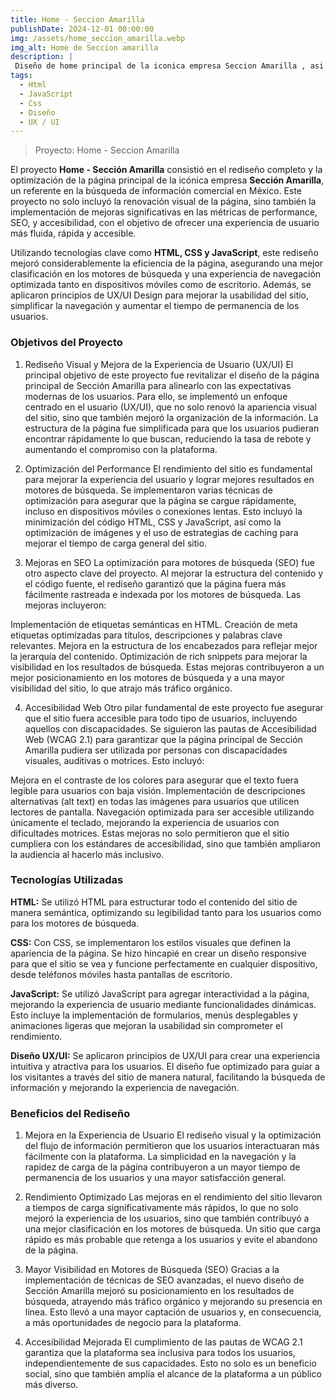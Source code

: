 ```yaml
---
title: Home - Seccion Amarilla
publishDate: 2024-12-01 00:00:00
img: /assets/home_seccion_amarilla.webp
img_alt: Home de Seccion amarilla
description: |
 Diseño de home principal de la iconica empresa Seccion Amarilla , asi como mejora en las metricas de el performance, SEO, y Accecibilidad  
tags:
  - Html
  - JavaScript
  - Css
  - Diseño
  - UX / UI
---
```

>Proyecto: Home - Seccion Amarilla

El proyecto **Home - Sección Amarilla** consistió en el rediseño completo y la optimización de la página principal de la icónica empresa **Sección Amarilla**, un referente en la búsqueda de información comercial en México. Este proyecto no solo incluyó la renovación visual de la página, sino también la implementación de mejoras significativas en las métricas de performance, SEO, y accesibilidad, con el objetivo de ofrecer una experiencia de usuario más fluida, rápida y accesible.

Utilizando tecnologías clave como **HTML, CSS y JavaScript**, este rediseño mejoró considerablemente la eficiencia de la página, asegurando una mejor clasificación en los motores de búsqueda y una experiencia de navegación optimizada tanto en dispositivos móviles como de escritorio. Además, se aplicaron principios de UX/UI Design para mejorar la usabilidad del sitio, simplificar la navegación y aumentar el tiempo de permanencia de los usuarios.

### Objetivos del Proyecto
1. Rediseño Visual y Mejora de la Experiencia de Usuario (UX/UI)
El principal objetivo de este proyecto fue revitalizar el diseño de la página principal de Sección Amarilla para alinearlo con las expectativas modernas de los usuarios. Para ello, se implementó un enfoque centrado en el usuario (UX/UI), que no solo renovó la apariencia visual del sitio, sino que también mejoró la organización de la información. La estructura de la página fue simplificada para que los usuarios pudieran encontrar rápidamente lo que buscan, reduciendo la tasa de rebote y aumentando el compromiso con la plataforma.

2. Optimización del Performance
El rendimiento del sitio es fundamental para mejorar la experiencia del usuario y lograr mejores resultados en motores de búsqueda. Se implementaron varias técnicas de optimización para asegurar que la página se cargue rápidamente, incluso en dispositivos móviles o conexiones lentas. Esto incluyó la minimización del código HTML, CSS y JavaScript, así como la optimización de imágenes y el uso de estrategias de caching para mejorar el tiempo de carga general del sitio.

3. Mejoras en SEO
La optimización para motores de búsqueda (SEO) fue otro aspecto clave del proyecto. Al mejorar la estructura del contenido y el código fuente, el rediseño garantizó que la página fuera más fácilmente rastreada e indexada por los motores de búsqueda. Las mejoras incluyeron:

Implementación de etiquetas semánticas en HTML.
Creación de meta etiquetas optimizadas para títulos, descripciones y palabras clave relevantes.
Mejora en la estructura de los encabezados para reflejar mejor la jerarquía del contenido.
Optimización de rich snippets para mejorar la visibilidad en los resultados de búsqueda.
Estas mejoras contribuyeron a un mejor posicionamiento en los motores de búsqueda y a una mayor visibilidad del sitio, lo que atrajo más tráfico orgánico.

4. Accesibilidad Web
Otro pilar fundamental de este proyecto fue asegurar que el sitio fuera accesible para todo tipo de usuarios, incluyendo aquellos con discapacidades. Se siguieron las pautas de Accesibilidad Web (WCAG 2.1) para garantizar que la página principal de Sección Amarilla pudiera ser utilizada por personas con discapacidades visuales, auditivas o motrices. Esto incluyó:

Mejora en el contraste de los colores para asegurar que el texto fuera legible para usuarios con baja visión.
Implementación de descripciones alternativas (alt text) en todas las imágenes para usuarios que utilicen lectores de pantalla.
Navegación optimizada para ser accesible utilizando únicamente el teclado, mejorando la experiencia de usuarios con dificultades motrices.
Estas mejoras no solo permitieron que el sitio cumpliera con los estándares de accesibilidad, sino que también ampliaron la audiencia al hacerlo más inclusivo.

### Tecnologías Utilizadas
**HTML:** Se utilizó HTML para estructurar todo el contenido del sitio de manera semántica, optimizando su legibilidad tanto para los usuarios como para los motores de búsqueda.

**CSS:** Con CSS, se implementaron los estilos visuales que definen la apariencia de la página. Se hizo hincapié en crear un diseño responsive para que el sitio se vea y funcione perfectamente en cualquier dispositivo, desde teléfonos móviles hasta pantallas de escritorio.

**JavaScript:** Se utilizó JavaScript para agregar interactividad a la página, mejorando la experiencia de usuario mediante funcionalidades dinámicas. Esto incluye la implementación de formularios, menús desplegables y animaciones ligeras que mejoran la usabilidad sin comprometer el rendimiento.

**Diseño UX/UI:** Se aplicaron principios de UX/UI para crear una experiencia intuitiva y atractiva para los usuarios. El diseño fue optimizado para guiar a los visitantes a través del sitio de manera natural, facilitando la búsqueda de información y mejorando la experiencia de navegación.

### Beneficios del Rediseño
1. Mejora en la Experiencia de Usuario
El rediseño visual y la optimización del flujo de información permitieron que los usuarios interactuaran más fácilmente con la plataforma. La simplicidad en la navegación y la rapidez de carga de la página contribuyeron a un mayor tiempo de permanencia de los usuarios y una mayor satisfacción general.

2. Rendimiento Optimizado
Las mejoras en el rendimiento del sitio llevaron a tiempos de carga significativamente más rápidos, lo que no solo mejoró la experiencia de los usuarios, sino que también contribuyó a una mejor clasificación en los motores de búsqueda. Un sitio que carga rápido es más probable que retenga a los usuarios y evite el abandono de la página.

3. Mayor Visibilidad en Motores de Búsqueda (SEO)
Gracias a la implementación de técnicas de SEO avanzadas, el nuevo diseño de Sección Amarilla mejoró su posicionamiento en los resultados de búsqueda, atrayendo más tráfico orgánico y mejorando su presencia en línea. Esto llevó a una mayor captación de usuarios y, en consecuencia, a más oportunidades de negocio para la plataforma.

4. Accesibilidad Mejorada
El cumplimiento de las pautas de WCAG 2.1 garantiza que la plataforma sea inclusiva para todos los usuarios, independientemente de sus capacidades. Esto no solo es un beneficio social, sino que también amplía el alcance de la plataforma a un público más diverso.